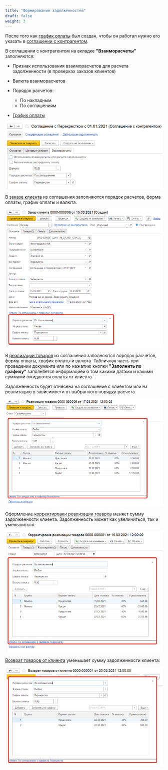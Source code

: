 ```yaml
---
title: "Формирование задолженностей"
draft: false
weight: 3
---
```


После того как [график оплаты](https://konstanta-it.github.io/erp4food/MutualSettlements/PaymentSchedule) был создан, чтобы он работал нужно его указать в [соглашении с контрагентом](https://konstanta-it.github.io/erp4food/CRM/CustomerService/Pricing/AgreementsWithContractors).

В соглашении с контрагентом на вкладке **"Взаиморасчеты"** заполняются:

- Признак использования взаиморасчетов для расчета задолженности (в проверках заказов клиентов)
- Валюта взаиморасчетов
- Порядок расчетов:

    - По накладным
    - По соглашениям

- [График оплаты](https://konstanta-it.github.io/erp4food/MutualSettlements/PaymentSchedule)

[![1][1]][1]

В [заказе клиента](https://konstanta-it.github.io/erp4food/CRM/CustomerService/FormationOfOrders/CustomerOrder) из соглашения заполняются порядок расчетов, форма оплаты, график оплаты и валюта.

[![2][2]][2]

В [реализации товаров](https://konstanta-it.github.io/erp4food/CRM/CustomerService/FormationOfShipments/FormationOfTheAccompanyingDocuments/FormationOfTheImplementationsOfProducts) из соглашения заполняются порядок расчетов, форма оплаты, график оплаты и валюта. Табличная часть при проведении документа или по нажатию кнопки **"Заполнить по графику"** заполняется информацией о том какими датами и какими суммами ожидаются оплаты от клиента.

Задолженность будет отнесена на соглашение с клиентом или на реализацию в зависимости от выбранного порядка расчета.

[![3][3]][3]

Оформление [корректировки реализации товаров](https://konstanta-it.github.io/erp4food/CRM/CustomerService/FormationOfShipments/FormationOfTheAccompanyingDocuments/AdjustingProductImplementations/AdjustingProductImplementations) меняет сумму задолженности клиента. Задолженность может как увеличиться, так и уменьшиться:

[![4][4]][4]

[Возврат товаров от клиента](https://konstanta-it.github.io/erp4food/CRM/CustomerService/FormationOfAFeedback/ReturnOfProductsFromTheCustomer) уменьшает сумму задолженности клиента:

[![5][5]][5]

[1]: 1.png
[2]: 2.png
[3]: 3.png
[4]: 4.png
[5]: 5.png
